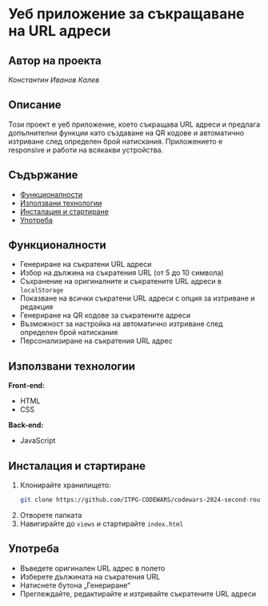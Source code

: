 # Уеб приложение за съкращаване на URL адреси
## Автор на проекта
*Константин Иванов Калев*

## Описание
Този проект е уеб приложение, което съкращава URL адреси и предлага допълнителни функции като създаване на QR кодове и автоматично изтриване след определен брой натискания. Приложението е responsive и работи на всякакви устройства.

## Съдържание
- [Функционалности](#функционалности)
- [Използвани технологии](#използвани-технологии)
- [Инсталация и стартиране](#инсталация-и-стартиране)
- [Употреба](#употреба)

## Функционалности
- Генериране на съкратени URL адреси
- Избор на дължина на съкратения URL (от 5 до 10 символа)
- Съхранение на оригиналните и съкратените URL адреси в `localStorage`
- Показване на всички съкратени URL адреси с опция за изтриване и редакция
- Генериране на QR кодове за съкратените адреси
- Възможност за настройка на автоматично изтриване след определен брой натискания
- Персонализиране на съкратения URL адрес

## Използвани технологии
**Front-end:**
- HTML
- CSS

**Back-end:**
- JavaScript

## Инсталация и стартиране
1. Клонирайте хранилището:
    ```bash
    git clone https://github.com/ITPG-CODEWARS/codewars-2024-second-round-KonstantinKalev.git
    ```
2. Отворете папката
3. Навигирайте до `views` и стартирайте `index.html`

## Употреба
- Въведете оригинален URL адрес в полето
- Изберете дължината на съкратения URL
- Натиснете бутона „Генериране“
- Преглеждайте, редактирайте и изтривайте съкратените URL адреси
